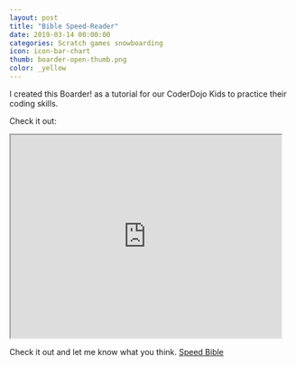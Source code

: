 ```yaml
---
layout: post
title: "Bible Speed-Reader"
date: 2019-03-14 00:00:00
categories: Scratch games snowboarding
icon: icon-bar-chart
thumb: boarder-open-thumb.png
color: _yellow 
---
```

I created this Boarder! as a tutorial for our CoderDojo Kids to practice their coding skills. 

Check it out:

<iframe src="https://scratch.mit.edu/projects/292249836/embed" width="480" height="360" allowFullScreen></iframe>


Check it out and let me know what you think. [Speed Bible](https://speed-bible.herokuapp.com/)
